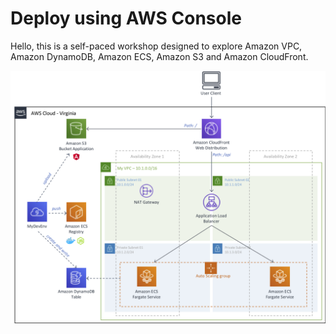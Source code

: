 # Deploy using AWS Console

Hello, this is a self-paced workshop designed to explore Amazon VPC, Amazon DynamoDB, Amazon ECS, Amazon S3 and Amazon CloudFront.

![Nodejs Angular](images/nodejs-angular.png)
